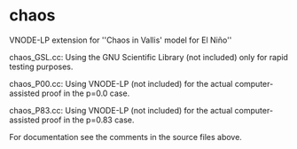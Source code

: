chaos
=====

VNODE-LP extension for ''Chaos in Vallis' model for El Niño''

chaos_GSL.cc: Using the GNU Scientific Library (not included)
	only for rapid testing purposes.

chaos_P00.cc: Using VNODE-LP (not included) for the actual 
	computer-assisted proof in the p=0.0 case.

chaos_P83.cc: Using VNODE-LP (not included) for the actual 
	computer-assisted proof in the p=0.83 case.

For documentation see the comments in the source files above.
